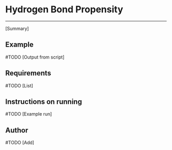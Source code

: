 # Hydrogen Bond Propensity 

----

[Summary]

## Example 

\#TODO [Output from script]

## Requirements 
\#TODO [List] 

## Instructions on running
\#TODO [Example run]

## Author
\#TODO [Add] 
